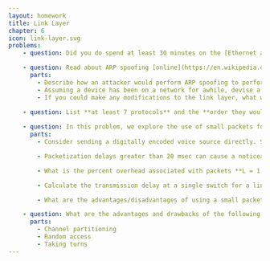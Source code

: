 ```yaml
---
layout: homework
title: Link Layer
chapter: 6
icon: link-layer.svg
problems:
    - question: Did you do spend at least 30 minutes on the [Ethernet and ARP](http://www-net.cs.umass.edu/wireshark-labs/Wireshark_Ethernet_ARP_v8.0.pdf) Wireshark lab?

    - question: Read about ARP spoofing [online](https://en.wikipedia.org/wiki/ARP_spoofing).
      parts:
        - Describe how an attacker would perform ARP spoofing to perform a person-in-the-middle attack.
        - Assuming a device has been on a network for awhile, devise a scheme where that device could detect that ARP spoofing is happening on the network and alert the network administrator.
        - If you could make any modifications to the link layer, what would you change or add to protect against ARP spoofing? Would that approach be feasible in real use?
  
    - question: List **at least 7 protocols** and the **order they would be used** when a user connects a new device to a network and goes to a webpage on their web browser for the first time. You can assume that no caching has previously been performed.

    - question: In this problem, we explore the use of small packets for Voice-over-IP applications.
      parts:
        - Consider sending a digitally encoded voice source directly. Suppose the source is encoded at a constant rate of 128 kbps. Assume each packet is entirely filled before the source sends the packet into the network. The time required to fill a packet is the **packetization delay**. What is the packetization delay in milliseconds, assuming that the packet is **L bytes** long?

        - Packetization delays greater than 20 msec can cause a noticeable and unpleasant echo. Determine the packetization delay for **L = 1,500 bytes** (roughly corresponding to a maximum-sized Ethernet packet) and for **L = 50** (corresponding to an ATM packet).

        - What is the percent overhead associated with packets **L = 1,500 bytes** long and for **L = 50 bytes** long when the packet header is **20 bytes**? Assume that L includes the header.

        - Calculate the transmission delay at a single switch for a link rate of **R = 600 Mbps** for **L = 1,500 bytes**, and for **L = 50 bytes**.

        - What are the advantages/disadvantages of using a small packet size?

    - question: What are the advantages and drawbacks of the following multiple access protocols? 
      parts:
        - Channel partitioning
        - Random access
        - Taking turns
---
```


